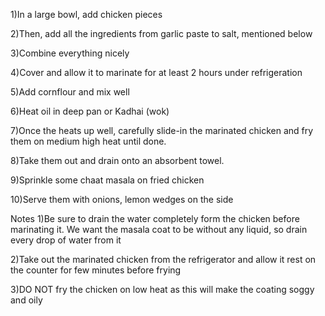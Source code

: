 1)In a large bowl, add chicken pieces

2)Then, add all the ingredients from garlic paste to salt, mentioned below

3)Combine everything nicely

4)Cover and allow it to marinate for at least 2 hours under refrigeration

5)Add cornflour and mix well

6)Heat oil in deep pan or Kadhai (wok)

7)Once the heats up well, carefully slide-in the marinated chicken and fry them on medium high heat until done.

8)Take them out and drain onto an absorbent towel.

9)Sprinkle some chaat masala on fried chicken

10)Serve them with onions, lemon wedges on the side

Notes
1)Be sure to drain the water completely form the chicken before marinating it. We want the masala coat to be without any liquid, so drain every drop of water from it

2)Take out the marinated chicken from the refrigerator and allow it rest on the counter for few minutes before frying

3)DO NOT fry the chicken on low heat as this will make the coating soggy and oily